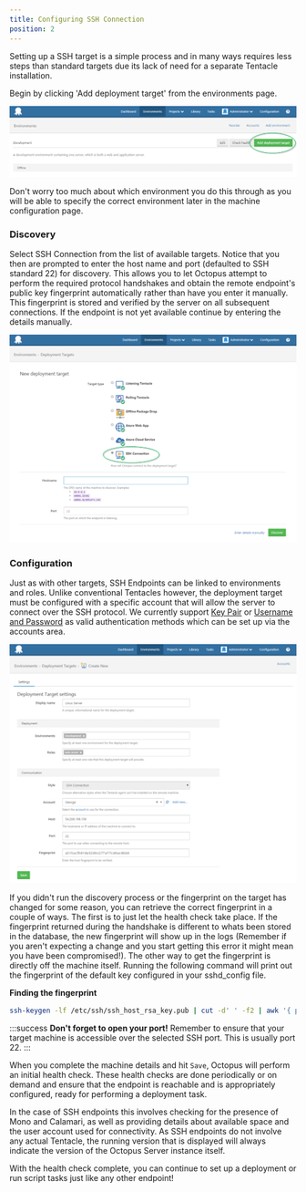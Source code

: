 ```yaml
---
title: Configuring SSH Connection
position: 2
---
```



Setting up a SSH target is a simple process and in many ways requires less steps than standard targets due its lack of need for a separate Tentacle installation.


Begin by clicking 'Add deployment target' from the environments page.


![](/docs/images/3048064/3277603.png)


Don't worry too much about which environment you do this through as you will be able to specify the correct environment later in the machine configuration page.

### Discovery


Select SSH Connection from the list of available targets. Notice that you then are prompted to enter the host name and port (defaulted to SSH standard 22) for discovery. This allows you to let Octopus attempt to perform the required protocol handshakes and obtain the remote endpoint's public key fingerprint automatically rather than have you enter it manually. This fingerprint is stored and verified by the server on all subsequent connections. If the endpoint is not yet available continue by entering the details manually.


![](/docs/images/3048064/3277605.png)

### Configuration


Just as with other targets, SSH Endpoints can be linked to environments and roles. Unlike conventional Tentacles however, the deployment target must be configured with a specific account that will allow the server to connect over the SSH protocol. We currently support [Key Pair](/docs/home/key-concepts/environments/accounts/ssh-key-pair.md) or [Username and Password](/docs/home/key-concepts/environments/accounts/username-and-password.md) as valid authentication methods which can be set up via the accounts area.





![](/docs/images/3048064/3277604.png)


If you didn't run the discovery process or the fingerprint on the target has changed for some reason, you can retrieve the correct fingerprint in a couple of ways. The first is to just let the health check take place. If the fingerprint returned during the handshake is different to whats been stored in the database, the new fingerprint will show up in the logs (Remember if you aren't expecting a change and you start getting this error it might mean you have been compromised!). The other way to get the fingerprint is directly off the machine itself. Running the following command will print out the fingerprint of the default key configured in your sshd\_config file.

**Finding the fingerprint**

```bash
ssh-keygen -lf /etc/ssh/ssh_host_rsa_key.pub | cut -d' ' -f2 | awk '{ print $1}'
```

:::success
**Don&#39;t forget to open your port!**
Remember to ensure that your target machine is accessible over the selected SSH port. This is usually port 22.
:::


When you complete the machine details and hit `Save`, Octopus will perform an initial health check. These health checks are done periodically or on demand and ensure that the endpoint is reachable and is appropriately configured, ready for performing a deployment task.


In the case of SSH endpoints this involves checking for the presence of Mono and Calamari, as well as providing details about available space and the user account used for connectivity. As SSH endpoints do not involve any actual Tentacle, the running version that is displayed will always indicate the version of the Octopus Server instance itself.


With the health check complete, you can continue to set up a deployment or run script tasks just like any other endpoint!
